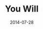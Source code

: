 ---
layout: music 
title: "You Will"
date: 2014-07-28 
description: "An original song from the series, Oh, the Wonders I've Seen."
sc-permalink-url: ""
audio: "http://s3.amazonaws.com/crossroads-media/music/audio/You%20Will_Mix%201.mp3"
audio-duration: "00:00"
src: "http://s3.amazonaws.com/crossroads-media/images/YouWill_small.jpg"
---